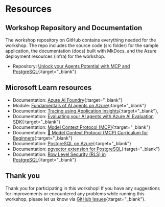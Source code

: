 # Resources

## Workshop Repository and Documentation

The workshop repository on GitHub contains everything needed for the workshop. The repo includes the source code (src folder) for the sample application, the documentation (docs) built with MkDocs, and the Azure deployment resources (infra) for the workshop.

* Repository: [Unlock your Agents Potential with MCP and PostgreSQL](https://github.com/microsoft/aitour26-WRK540-unlock-your-agents-potential-with-model-context-protocol){:target="_blank"}

## Microsoft Learn resources

* Documentation: [Azure AI Foundry](https://learn.microsoft.com/azure/ai-foundry/){:target="_blank"}
* Module: [Fundamentals of AI agents on Azure](https://learn.microsoft.com/training/modules/ai-agent-fundamentals/){:target="_blank"}
* Documentation: [Tracing using Application Insights](https://learn.microsoft.com/azure/ai-services/agents/concepts/tracing){:target="_blank"}, 
* Documentation: [Evaluating your AI agents with Azure AI Evaluation SDK](https://learn.microsoft.com/azure/ai-foundry/how-to/develop/agent-evaluate-sdk){:target="_blank"}
* Documentation: [Model Context Protocol (MCP)](https://learn.microsoft.com/azure/developer/azure-mcp-server/){:target="_blank"}
* Documentation: [🚀 Model Context Protocol (MCP) Curriculum for Beginners](https://github.com/microsoft/mcp-for-beginners/tree/main){:target="_blank"}
* Documentation: [PostgreSQL on Azure](https://learn.microsoft.com/azure/postgresql/){:target="_blank"}
* Documentation: [pgvector extension for PostgreSQL](https://learn.microsoft.com/azure/postgresql/flexible-server/how-to-use-pgvector){:target="_blank"}
* Documentation: [Row Level Security (RLS) in PostgreSQL](https://learn.microsoft.com/azure/postgresql/flexible-server/security-access-control#row-level-security){:target="_blank"}


## Thank you

Thank you for participating in this workshop! If you have any suggestions for improvements or encountered any problems while running this workshop, please let us know via [GitHub Issues](https://github.com/microsoft/aitour26-WRK540-unlock-your-agents-potential-with-model-context-protocol/issues){:target="_blank"}.
